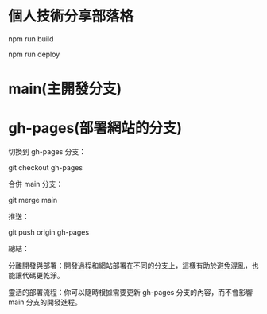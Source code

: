 # 個人技術分享部落格

npm run build

npm run deploy

# main(主開發分支)

# gh-pages(部署網站的分支)

切換到 gh-pages 分支：

git checkout gh-pages

合併 main 分支：

git merge main

推送：

git push origin gh-pages

總結：

分離開發與部署：開發過程和網站部署在不同的分支上，這樣有助於避免混亂，也能讓代碼更乾淨。

靈活的部署流程：你可以隨時根據需要更新 gh-pages 分支的內容，而不會影響 main 分支的開發進程。
